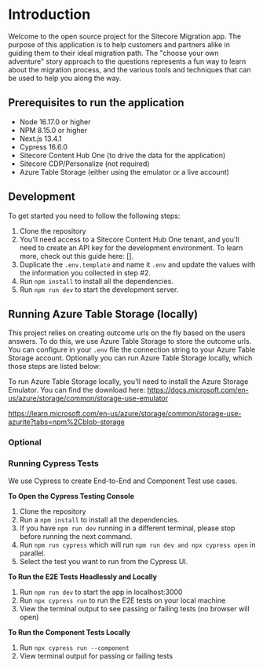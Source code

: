 # Introduction

Welcome to the open source project for the Sitecore Migration app. The purpose of this application is to help customers and partners alike in guiding them to their ideal migration path. The "choose your own adventure" story approach to the questions represents a fun way to learn about the migration process, and the various tools and techniques that can be used to help you along the way.

## Prerequisites to run the application

- Node 16.17.0 or higher
- NPM 8.15.0 or higher
- Next.js 13.4.1
- Cypress 16.6.0
- Sitecore Content Hub One (to drive the data for the application)
- Sitecore CDP/Personalize (not required)
- Azure Table Storage (either using the emulator or a live account)

## Development

To get started you need to follow the following steps:

1. Clone the repository
2. You'll need access to a Sitecore Content Hub One tenant, and you'll need to create an API key for the development environment. To learn more, check out this guide here: [].
3. Duplicate the `.env.template` and name it `.env` and update the values with the information you collected in step #2.
4. Run `npm install` to install all the dependencies.
5. Run `npm run dev` to start the development server.

## Running Azure Table Storage (locally)

This project relies on creating outcome urls on the fly based on the users answers. To do this, we use Azure Table Storage to store the outcome urls. You can configure in your `.env` file the connection string to your Azure Table Storage account. Optionally you can run Azure Table Storage locally, which those steps are listed below:

To run Azure Table Storage locally, you'll need to install the Azure Storage Emulator. You can find the download here: https://docs.microsoft.com/en-us/azure/storage/common/storage-use-emulator

https://learn.microsoft.com/en-us/azure/storage/common/storage-use-azurite?tabs=npm%2Cblob-storage

### Optional

### Running Cypress Tests

We use Cypress to create End-to-End and Component Test use cases.

**To Open the Cypress Testing Console**

1. Clone the repository
2. Run a `npm install` to install all the dependencies.
3. If you have `npm run dev` running in a different terminal, please stop before running the next command.
4. Run `npm run cypress` which will run `npm run dev and npx cypress open` in parallel.
5. Select the test you want to run from the Cypress UI.

**To Run the E2E Tests Headlessly and Locally**

1. Run `npm run dev` to start the app in localhost:3000
2. Run `npx cypress run` to run the E2E tests on your local machine
3. View the terminal output to see passing or failing tests (no browser will open)

**To Run the Component Tests Locally**

1. Run `npx cypress run --component`
2. View terminal output for passing or failing tests
